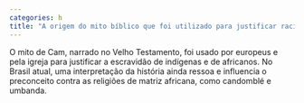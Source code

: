 ```yaml
---
categories: h
title: "A origem do mito bíblico que foi utilizado para justificar racismo"
---
```

O mito de Cam, narrado no Velho Testamento, foi usado por europeus e pela igreja para justificar a escravidão de indígenas e de africanos. No Brasil atual, uma interpretação da história ainda ressoa e influencia o preconceito contra as religiões de matriz africana, como candomblé e umbanda.